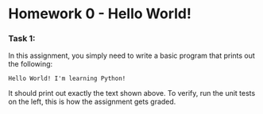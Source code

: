 # Homework 0 - Hello World!

### Task 1:

In this assignment, you simply need to write a basic program that prints out the following:

    Hello World! I'm learning Python!
    
It should print out exactly the text shown above. To verify, run the unit tests on the left, this is how the assignment gets graded.